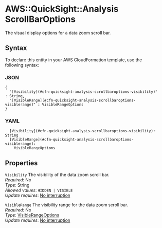 # AWS::QuickSight::Analysis ScrollBarOptions<a name="aws-properties-quicksight-analysis-scrollbaroptions"></a>

The visual display options for a data zoom scroll bar\.

## Syntax<a name="aws-properties-quicksight-analysis-scrollbaroptions-syntax"></a>

To declare this entity in your AWS CloudFormation template, use the following syntax:

### JSON<a name="aws-properties-quicksight-analysis-scrollbaroptions-syntax.json"></a>

```
{
  "[Visibility](#cfn-quicksight-analysis-scrollbaroptions-visibility)" : String,
  "[VisibleRange](#cfn-quicksight-analysis-scrollbaroptions-visiblerange)" : VisibleRangeOptions
}
```

### YAML<a name="aws-properties-quicksight-analysis-scrollbaroptions-syntax.yaml"></a>

```
  [Visibility](#cfn-quicksight-analysis-scrollbaroptions-visibility): String
  [VisibleRange](#cfn-quicksight-analysis-scrollbaroptions-visiblerange):
    VisibleRangeOptions
```

## Properties<a name="aws-properties-quicksight-analysis-scrollbaroptions-properties"></a>

`Visibility` <a name="cfn-quicksight-analysis-scrollbaroptions-visibility"></a>
The visibility of the data zoom scroll bar\.  
_Required_: No  
_Type_: String  
_Allowed values_: `HIDDEN | VISIBLE`  
_Update requires_: [No interruption](https://docs.aws.amazon.com/AWSCloudFormation/latest/UserGuide/using-cfn-updating-stacks-update-behaviors.html#update-no-interrupt)

`VisibleRange` <a name="cfn-quicksight-analysis-scrollbaroptions-visiblerange"></a>
The visibility range for the data zoom scroll bar\.  
_Required_: No  
_Type_: [VisibleRangeOptions](aws-properties-quicksight-analysis-visiblerangeoptions.md)  
_Update requires_: [No interruption](https://docs.aws.amazon.com/AWSCloudFormation/latest/UserGuide/using-cfn-updating-stacks-update-behaviors.html#update-no-interrupt)
